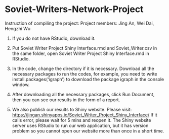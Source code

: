 # Soviet-Writers-Network-Project

Instruction of compiling the project:
Project members: Jing An, Wei Dai, Hengzhi Wu

1. If you do not have RStudio, download it.

2. Put Soviet Writer Project Shiny Interface.rmd and Soviet_Writer.csv in the same folder, open Soviet Writer Project Shiny Interface.rmd in RStudio.

3. In the code, change the directory if it is necessary. Download all the necessary packages to run the codes, for example, you need to write install.packages(‘igraph’) to download the package igraph in the console window.

4. After downloading all the necessary packages, click Run Document, then you can see our results in the form of a report.

5. We also publish our results to Shiny website. Please visit: https://jingan.shinyapps.io/Soviet_Writer_Project_Shiny_Interface/
If it calls error, please wait for 5 mins and reopen it. The Shiny website server uses RStudio to run our web application, but it has version problem so you cannot open our website more than once in a short time.
